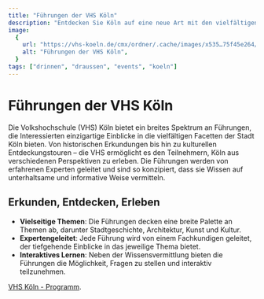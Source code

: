 ```yaml
---
title: "Führungen der VHS Köln"
description: "Entdecken Sie Köln auf eine neue Art mit den vielfältigen Führungen der Volkshochschule Köln, die spannende Einblicke in die Stadtgeschichte, Kultur und Kunst bieten"
image:
  {
    url: "https://vhs-koeln.de/cmx/ordner/.cache/images/x535…75f45e264/cmx65a676da2c102616/FS65a676dddaeaf.jpg",
    alt: "Führungen der VHS Köln",
  }
tags: ["drinnen", "draussen", "events", "koeln"]
---
```


# Führungen der VHS Köln

Die Volkshochschule (VHS) Köln bietet ein breites Spektrum an Führungen, die Interessierten einzigartige Einblicke in die vielfältigen Facetten der Stadt Köln bieten. Von historischen Erkundungen bis hin zu kulturellen Entdeckungstouren – die VHS ermöglicht es den Teilnehmern, Köln aus verschiedenen Perspektiven zu erleben. Die Führungen werden von erfahrenen Experten geleitet und sind so konzipiert, dass sie Wissen auf unterhaltsame und informative Weise vermitteln.

## Erkunden, Entdecken, Erleben

- **Vielseitige Themen**: Die Führungen decken eine breite Palette an Themen ab, darunter Stadtgeschichte, Architektur, Kunst und Kultur.
- **Expertengeleitet**: Jede Führung wird von einem Fachkundigen geleitet, der tiefgehende Einblicke in das jeweilige Thema bietet.
- **Interaktives Lernen**: Neben der Wissensvermittlung bieten die Führungen die Möglichkeit, Fragen zu stellen und interaktiv teilzunehmen.

[VHS Köln - Programm](https://vhs-koeln.de/Programm).
